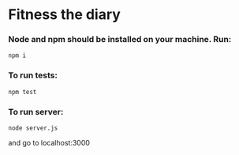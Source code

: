 # Fitness the diary

### Node and npm should be installed on your machine. Run:

```
npm i
```

### To run tests:

```
npm test
```

### To run server:

```
node server.js
```

and go to localhost:3000
